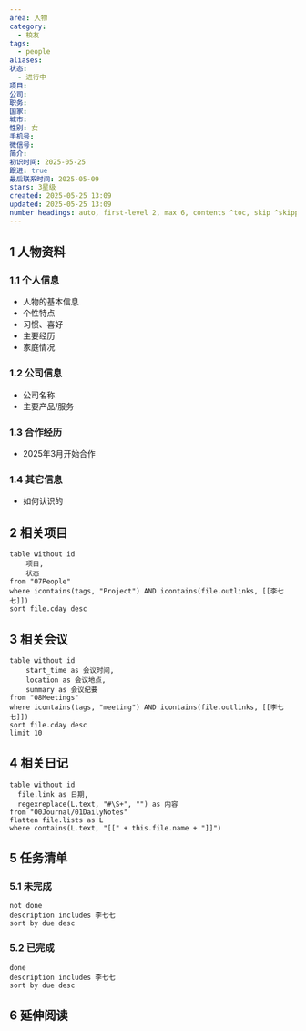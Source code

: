 ```yaml
---
area: 人物
category:
  - 校友
tags:
  - people
aliases: 
状态:
  - 进行中
项目: 
公司: 
职务: 
国家: 
城市: 
性别: 女
手机号: 
微信号: 
简介: 
初识时间: 2025-05-25
跟进: true
最后联系时间: 2025-05-09
stars: 3星级
created: 2025-05-25 13:09
updated: 2025-05-25 13:09
number headings: auto, first-level 2, max 6, contents ^toc, skip ^skipped, start-at 1, _.1.1
---
```


## 1 人物资料

### 1.1 个人信息
- 人物的基本信息
- 个性特点
- 习惯、喜好
- 主要经历
- 家庭情况

### 1.2 公司信息
- 公司名称
- 主要产品/服务

### 1.3 合作经历
- 2025年3月开始合作

### 1.4 其它信息
- 如何认识的


## 2 相关项目
```dataview
table without id
	项目,
	状态
from "07People"
where icontains(tags, "Project") AND icontains(file.outlinks, [[李七七]])
sort file.cday desc
```

## 3 相关会议
```dataview
table without id
	start_time as 会议时间,
	location as 会议地点,
	summary as 会议纪要
from "08Meetings"
where icontains(tags, "meeting") AND icontains(file.outlinks, [[李七七]])
sort file.cday desc
limit 10
```

## 4 相关日记

```dataview
table without id
  file.link as 日期,
  regexreplace(L.text, "#\S+", "") as 内容
from "00Journal/01DailyNotes"
flatten file.lists as L
where contains(L.text, "[[" + this.file.name + "]]") 
```

## 5 任务清单
### 5.1 未完成
```tasks
not done
description includes 李七七
sort by due desc
```

### 5.2 已完成
```tasks
done
description includes 李七七
sort by due desc
```

## 6 延伸阅读



